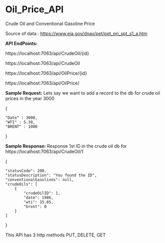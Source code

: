 # Oil_Price_API
Crude Oil and Conventional Gasoline Price

Source of data : https://www.eia.gov/dnav/pet/pet_pri_spt_s1_a.htm 

**API EndPoints:**

https://localhost:7063/api/CrudeOil/{id}

https://localhost:7063/api/CrudeOil

https://localhost:7063/api/OilPrice/{id}

https://localhost:7063/api/OilPrice/


**Sample Request:** Lets say we want to add a record to the db for crude oil prices in the year 3000

{

    "Date" : 3000,
    "WTI" : 5.30,
    "BRENT" : 1000
    
}

**Sample Response:**
Response 1st ID in the crude oil db for https://localhost:7063/api/CrudeOil/1 

{

    "statusCode": 200,
    "statusDescription": "You found the ID",
    "conventionalGasolines": null,
    "crudeOils": [
        {
            "crudeOilID": 1,
            "date": 1986,
            "wti": 15.05,
            "brent": 0
        }
    ]
}


This API has 3 http methods PUT, DELETE, GET 
